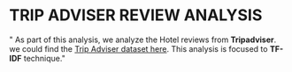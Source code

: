 # TRIP ADVISER REVIEW ANALYSIS

" As part of this analysis, we analyze the Hotel reviews from **Tripadviser**. we could find the [Trip Adviser dataset here](https://github.com/kavgan/OpinRank). This analysis is focused to **TF-IDF** technique."
